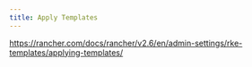 ```yaml
---
title: Apply Templates
---
```


https://rancher.com/docs/rancher/v2.6/en/admin-settings/rke-templates/applying-templates/